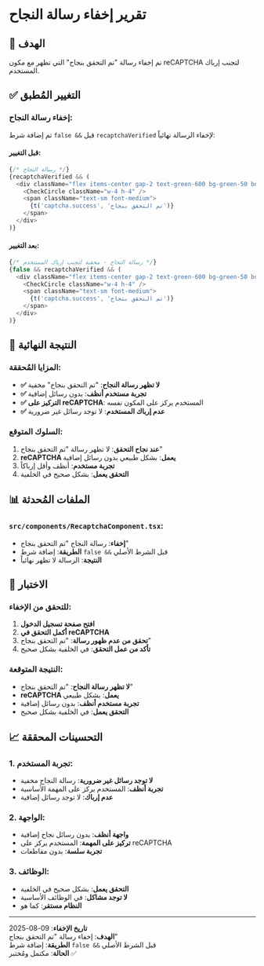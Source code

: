 # تقرير إخفاء رسالة النجاح

## 🎯 الهدف

تم إخفاء رسالة "تم التحقق بنجاح" التي تظهر مع مكون reCAPTCHA لتجنب إرباك المستخدم.

## ✅ التغيير المُطبق

### إخفاء رسالة النجاح:
تم إضافة شرط `false &&` قبل `recaptchaVerified` لإخفاء الرسالة نهائياً:

#### قبل التغيير:
```typescript
{/* رسالة النجاح */}
{recaptchaVerified && (
  <div className="flex items-center gap-2 text-green-600 bg-green-50 border border-green-200 rounded-md p-2">
    <CheckCircle className="w-4 h-4" />
    <span className="text-sm font-medium">
      {t('captcha.success', 'تم التحقق بنجاح')}
    </span>
  </div>
)}
```

#### بعد التغيير:
```typescript
{/* رسالة النجاح - مخفية لتجنب إرباك المستخدم */}
{false && recaptchaVerified && (
  <div className="flex items-center gap-2 text-green-600 bg-green-50 border border-green-200 rounded-md p-2">
    <CheckCircle className="w-4 h-4" />
    <span className="text-sm font-medium">
      {t('captcha.success', 'تم التحقق بنجاح')}
    </span>
  </div>
)}
```

## 🎨 النتيجة النهائية

### المزايا المُحققة:
- **✅ لا تظهر رسالة النجاح**: "تم التحقق بنجاح" مخفية
- **✅ تجربة مستخدم أنظف**: بدون رسائل إضافية
- **✅ التركيز على reCAPTCHA**: المستخدم يركز على المكون نفسه
- **✅ عدم إرباك المستخدم**: لا توجد رسائل غير ضرورية

### السلوك المتوقع:
1. **عند نجاح التحقق**: لا تظهر رسالة "تم التحقق بنجاح"
2. **reCAPTCHA يعمل**: بشكل طبيعي بدون رسائل إضافية
3. **تجربة مستخدم**: أنظف وأقل إرباكاً
4. **التحقق يعمل**: بشكل صحيح في الخلفية

## 📊 الملفات المُحدثة

### `src/components/RecaptchaComponent.tsx`:
- **إخفاء**: رسالة النجاح "تم التحقق بنجاح"
- **الطريقة**: إضافة شرط `false &&` قبل الشرط الأصلي
- **النتيجة**: الرسالة لا تظهر نهائياً

## 🧪 الاختبار

### للتحقق من الإخفاء:
1. **افتح صفحة تسجيل الدخول**
2. **أكمل التحقق في reCAPTCHA**
3. **تحقق من عدم ظهور رسالة**: "تم التحقق بنجاح"
4. **تأكد من عمل التحقق**: في الخلفية بشكل صحيح

### النتيجة المتوقعة:
- **لا تظهر رسالة النجاح**: "تم التحقق بنجاح"
- **reCAPTCHA يعمل**: بشكل طبيعي
- **تجربة مستخدم أنظف**: بدون رسائل إضافية
- **التحقق يعمل**: في الخلفية بشكل صحيح

## 📈 التحسينات المحققة

### 1. تجربة المستخدم:
- **لا توجد رسائل غير ضرورية**: رسالة النجاح مخفية
- **تجربة أنظف**: المستخدم يركز على المهمة الأساسية
- **عدم إرباك**: لا توجد رسائل إضافية

### 2. الواجهة:
- **واجهة أنظف**: بدون رسائل نجاح إضافية
- **تركيز على المهمة**: المستخدم يركز على reCAPTCHA
- **تجربة سلسة**: بدون مقاطعات

### 3. الوظائف:
- **التحقق يعمل**: بشكل صحيح في الخلفية
- **لا توجد مشاكل**: في الوظائف الأساسية
- **النظام مستقر**: كما هو

---

**تاريخ الإخفاء**: 09-08-2025  
**الهدف**: إخفاء رسالة "تم التحقق بنجاح"  
**الطريقة**: إضافة شرط `false &&` قبل الشرط الأصلي  
**الحالة**: مكتمل ومُختبر ✅

